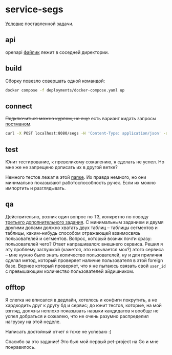 # service-segs

[Условие](docs/task.md) поставленной задачи.

## api

openapi [файлик](api/openapi.yaml) лежит в соседней директории.

## build

Сборку повезло совершать одной командой:

```bash
docker compose -f deployments/docker-compose.yaml up
```

## connect

~~Подключиться можно курлом, но еще~~ есть вариант кидать запросы [постманом](https://www.postman.com/).

```bash
curl -X POST localhost:8080/segs -H 'Content-Type: application/json' -d '{"seg_id": "AVITO_TRAINEE_EXAMPLE_SEGMENT"}'
```

## test

Юнит тестирование, к превеликому сожалению, я сделать не успел. Но мне же не запрещено дописать их в другой ветке?

Немного тестов лежат в этой [папке](test/postman-collections/). Их правда немного, но они минимально показывают работоспособность ручек. Если их можно импортить и разглядывать.

## qa

Действительно, возник один вопрос по ТЗ, конкретно по поводу [третьего дополнительного задания](docs/task.md#доп-задание-3). С минимальным заданием и двумя другими допами должно хватать двух таблиц – таблицы сегментов и таблицы, каким-нибудь способом отражающей взаимосвязь пользователей и сегментов. Вопрос, который возник почти сразу: пользователей чего? Ответ напрашивался: внешнего сервиса.
Решил я эту проблему заглушкой (кажется, это называется мок?) этого сервиса – мне нужно было знать количество пользователей, ну и для приличия сделал метод, который проверяет наличие пользователя в этой foreign базе. Вернее который проверяет, что я не пытаюсь связать свой `user_id` с превышающим количество пользователей айдишником.

## offtop

Я слегка не вписался в дедлайн, хотелось и конфиги покрутить, а не хардкодить друг к другу бд и сервис; до юнит тестов, которые, на мой взгляд, должны неплохо показывать навыки кандидатов я вообще не успел добраться и сожалею, что не очень разумно распределил нагрузку на этой неделе.

Написать достойный отчет я тоже не успеваю :)

Спасибо за это задание! Это был мой первый pet-project на Go и мне понравилось.
